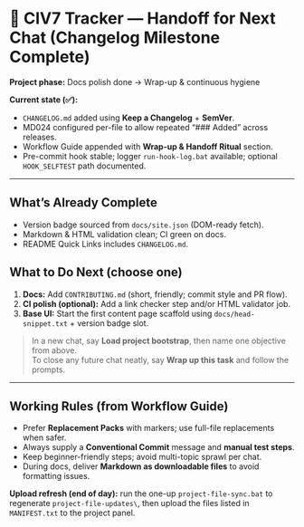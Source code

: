 
# 🧭 CIV7 Tracker — Handoff for Next Chat (Changelog Milestone Complete)

**Project phase:** Docs polish done → Wrap-up & continuous hygiene

**Current state (✅):**

- `CHANGELOG.md` added using **Keep a Changelog** + **SemVer**.
- MD024 configured per-file to allow repeated “### Added” across releases.
- Workflow Guide appended with **Wrap-up & Handoff Ritual** section.
- Pre-commit hook stable; logger `run-hook-log.bat` available; optional `HOOK_SELFTEST` path documented.

---

## What’s Already Complete

- Version badge sourced from `docs/site.json` (DOM-ready fetch).
- Markdown & HTML validation clean; CI green on docs.
- README Quick Links includes `CHANGELOG.md`.

## What to Do Next (choose one)

1) **Docs:** Add `CONTRIBUTING.md` (short, friendly; commit style and PR flow).  
2) **CI polish (optional):** Add a link checker step and/or HTML validator job.  
3) **Base UI:** Start the first content page scaffold using `docs/head-snippet.txt` + version badge slot.

> In a new chat, say **Load project bootstrap**, then name one objective from above.  
> To close any future chat neatly, say **Wrap up this task** and follow the prompts.

---

## Working Rules (from Workflow Guide)

- Prefer **Replacement Packs** with markers; use full-file replacements when safer.  
- Always supply a **Conventional Commit** message and **manual test steps**.  
- Keep beginner-friendly steps; avoid multi-topic sprawl per chat.  
- During docs, deliver **Markdown as downloadable files** to avoid formatting issues.

**Upload refresh (end of day):** run the one-up `project-file-sync.bat` to regenerate `project-file-updates\`, then upload the files listed in `MANIFEST.txt` to the project panel.
